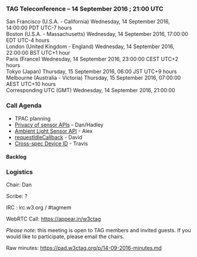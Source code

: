 ### TAG Teleconference – 14 September 2016 ; 21:00 UTC

San Francisco (U.S.A. - California)	Wednesday, 14 September 2016, 14:00:00	PDT	UTC-7 hours  
Boston (U.S.A. - Massachusetts)	Wednesday, 14 September 2016, 17:00:00	EDT	UTC-4 hours  
London (United Kingdom - England)	Wednesday, 14 September 2016, 22:00:00	BST	UTC+1 hour  
Paris (France)	Wednesday, 14 September 2016, 23:00:00	CEST	UTC+2 hours  
Tokyo (Japan)	Thursday, 15 September 2016, 06:00	JST	UTC+9 hours  
Melbourne (Australia - Victoria)	Thursday, 15 September 2016, 07:00:00	AEST	UTC+10 hours  
Corresponding UTC (GMT)	Wednesday, 14 September 2016, 21:00:00	 

### Call Agenda

* TPAC planning  
* [Privacy of sensor APIs](https://github.com/w3ctag/spec-reviews/issues/129) - Dan/Hadley
* [Ambient Light Sensor API](https://github.com/w3ctag/spec-reviews/issues/115) - Alex
* [requestIdleCallback](https://github.com/w3ctag/spec-reviews/issues/70) - David
* [Cross-spec Device ID](https://github.com/w3ctag/spec-reviews/issues/64) - Travis


#### Backlog

### Logistics

Chair: Dan

Scribe: ?

IRC : irc.w3.org / #tagmem

WebRTC Call: https://appear.in/w3ctag

*Please note*: this meeting is open to TAG members and invited guests. If you would like to participate, please email the chairs.

Raw minutes: https://pad.w3ctag.org/p/14-09-2016-minutes.md
